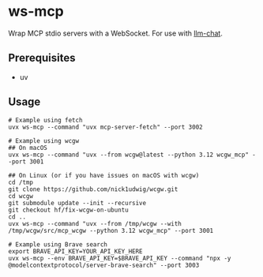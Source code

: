 # ws-mcp

Wrap MCP stdio servers with a WebSocket.
For use with [llm-chat](https://github.com/nick1udwig/llm-chat).

## Prerequisites

* uv

## Usage

```
# Example using fetch
uvx ws-mcp --command "uvx mcp-server-fetch" --port 3002

# Example using wcgw
## On macOS
uvx ws-mcp --command "uvx --from wcgw@latest --python 3.12 wcgw_mcp" --port 3001

## On Linux (or if you have issues on macOS with wcgw)
cd /tmp
git clone https://github.com/nick1udwig/wcgw.git
cd wcgw
git submodule update --init --recursive
git checkout hf/fix-wcgw-on-ubuntu
cd ..
uvx ws-mcp --command "uvx --from /tmp/wcgw --with /tmp/wcgw/src/mcp_wcgw --python 3.12 wcgw_mcp" --port 3001

# Example using Brave search
export BRAVE_API_KEY=YOUR_API_KEY_HERE
uvx ws-mcp --env BRAVE_API_KEY=$BRAVE_API_KEY --command "npx -y @modelcontextprotocol/server-brave-search" --port 3003
```
